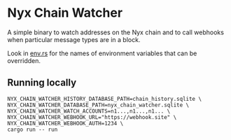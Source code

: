 # Nyx Chain Watcher

A simple binary to watch addresses on the Nyx chain and to call webhooks when particular message types are in a block.

Look in [env.rs](./src/env.rs) for the names of environment variables that can be overridden.

## Running locally

```
NYX_CHAIN_WATCHER_HISTORY_DATABASE_PATH=chain_history.sqlite \
NYX_CHAIN_WATCHER_DATABASE_PATH=nyx_chain_watcher.sqlite \
NYX_CHAIN_WATCHER_WATCH_ACCOUNTS=n1...,n1...,n1... \
NYX_CHAIN_WATCHER_WEBHOOK_URL="https://webhook.site" \
NYX_CHAIN_WATCHER_WEBHOOK_AUTH=1234 \
cargo run -- run
```


